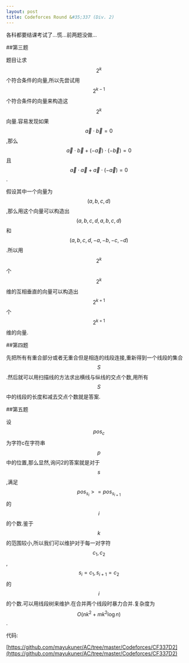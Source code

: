 ```yaml
---
layout: post
title: Codeforces Round &#35;337 (Div. 2)
---
```


各科都要结课考试了...慌...前两题没做...

##第三题

题目让求$$2^k$$个符合条件的向量,所以先尝试用$$2^{k-1}$$个符合条件的向量来构造这$$2^k$$向量.容易发现如果$$\vec{a}\cdot\vec{b}=0$$,那么$$\vec{a}\cdot\vec{b}+(-\vec{a})\cdot(-\vec{b})=0$$且$$\vec{a}\cdot\vec{a}+\vec{a}\cdot(-\vec{a})=0$$.

假设其中一个向量为$$(a,b,c,d)$$,那么用这个向量可以构造出$$(a,b,c,d,a,b,c,d)$$和$$(a,b,c,d,-a,-b,-c,-d)$$.所以用$$2^k$$个$$2^k$$维的互相垂直的向量可以构造出$$2^{k+1}$$个$$2^{k+1}$$维的向量.

##第四题

先把所有有重合部分或者无重合但是相连的线段连接,重新得到一个线段的集合$$S$$.然后就可以用扫描线的方法求出横线与纵线的交点个数,用所有$$S$$中的线段的长度和减去交点个数就是答案.

##第五题

设$$pos_c$$为字符c在字符串$$p$$中的位置,那么显然,询问2的答案就是对于$$s$$,满足$$pos_{s_i}>=pos_{s_{i+1}}$$的$$i$$的个数.鉴于$$k$$的范围较小,所以我们可以维护对于每一对字符$$c_1,c_2$$,$$s_i=c_1,s_{i+1}=c_2$$的$$i$$的个数.可以用线段树来维护.在合并两个线段时暴力合并.复杂度为$$O(nk^2+mk^2\log n)$$.

代码:

[https://github.com/mayukuner/AC/tree/master/Codeforces/CF337D2](https://github.com/mayukuner/AC/tree/master/Codeforces/CF337D2)

